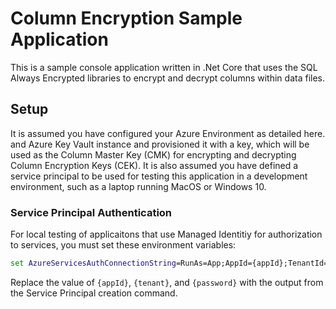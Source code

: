 # Column Encryption Sample Application

This is a sample console application written in .Net Core that uses the SQL Always Encrypted libraries to encrypt and decrypt columns within data files.

## Setup

It is assumed you have configured your Azure Environment as detailed here. and  Azure Key Vault instance and provisioned it with a key, which will be used as the Column Master Key (CMK) for encrypting and decrypting Column Encryption Keys (CEK). It is also assumed you have defined a service principal to be used for testing this application in a development environment, such as a laptop running MacOS or Windows 10.

### Service Principal Authentication

For local testing of applicaitons that use Managed Identitiy for authorization to services, you must set these environment variables:

```cmd
set AzureServicesAuthConnectionString=RunAs=App;AppId={appId};TenantId={tenant};AppKey={password}
```

Replace the value of `{appId}`, `{tenant}`, and `{password}` with the output from the Service Principal creation command.
